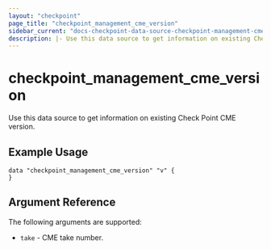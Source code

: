 ```yaml
---
layout: "checkpoint"
page_title: "checkpoint_management_cme_version"
sidebar_current: "docs-checkpoint-data-source-checkpoint-management-cme-version"
description: |- Use this data source to get information on existing Check Point CME version.
---
```


# checkpoint_management_cme_version

Use this data source to get information on existing Check Point CME version.

## Example Usage

```hcl
data "checkpoint_management_cme_version" "v" {
}
```

## Argument Reference

The following arguments are supported:

* `take` - CME take number.
